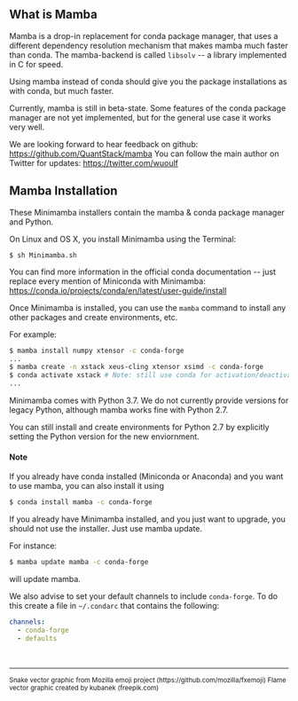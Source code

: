 ## What is Mamba

Mamba is a drop-in replacement for conda package manager, that uses a different dependency resolution mechanism that makes mamba much faster than conda. The mamba-backend is called `libsolv` -- a library 	implemented in C for speed.

Using mamba instead of conda should give you the package installations as with conda, but much faster.

Currently, mamba is still in beta-state. Some features of the conda package manager are not yet implemented, 
but for the general use case it works very well.

We are looking forward to hear feedback on github: https://github.com/QuantStack/mamba
You can follow the main author on Twitter for updates: https://twitter.com/wuoulf

## Mamba Installation

These Minimamba installers contain the mamba & conda package manager and Python.

On Linux and OS X, you install Minimamba using the Terminal: 

```
$ sh Minimamba.sh
```

You can find more information in the official conda documentation -- just replace every mention of Miniconda with Minimamba: https://conda.io/projects/conda/en/latest/user-guide/install

Once Minimamba is installed, you can use the `mamba` command to install any other packages and create environments, etc.

For example:

```sh
$ mamba install numpy xtensor -c conda-forge
...
$ mamba create -n xstack xeus-cling xtensor xsimd -c conda-forge
$ conda activate xstack # Note: still use conda for activation/deactivation
...
```

Minimamba comes with Python 3.7. We do not currently provide versions for legacy Python,
although mamba works fine with Python 2.7.

You can still install and create environments for Python 2.7 by explicitly setting the Python
version for the new enviornment.

#### Note

If you already have conda installed (Miniconda or Anaconda) and you want to use mamba, you can also install it using 

```sh
$ conda install mamba -c conda-forge
```

If you already have Minimamba installed, and you just want to upgrade, you should not use the installer. Just use mamba update.

For instance:

```sh
$ mamba update mamba -c conda-forge
```

will update mamba.

We also advise to set your default channels to include `conda-forge`. To do this 
create a file in `~/.condarc` that contains the following:

```yml
channels:
  - conda-forge
  - defaults
```

<br/>
<hr/>
<small>
Snake vector graphic from Mozilla emoji project (https://github.com/mozilla/fxemoji)
Flame vector graphic created by kubanek (freepik.com)
</small>
<br/>
<br/>